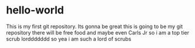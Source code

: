 # hello-world
This is my first git repository. Its gonna be great
this is going to be my git repository there will be free food and 
maybe even Carls Jr so i am a top tier scrub lorddddddd so yea
i am such a lord of scrubs

